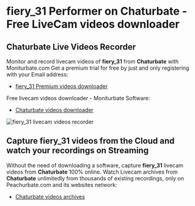 # fiery_31 Performer on Chaturbate - Free LiveCam videos downloader

## Chaturbate Live Videos Recorder

Monitor and record livecam videos of **fiery_31** from **Chaturbate** with Moniturbate.com
Get a premium trial for free by just and only registering with your Email address:
* [fiery_31 Premium videos downloader](https://moniturbate.com/request-demo-licence-key.html)

Free livecam videos downloader - Moniturbate Software:
* [Chaturbate videos downloader](https://moniturbate.com/moniturbate-download-software.html)

![fiery_31 livecam videos recorder](https://peachurnet.com/templates/moniturbate-software.png)


## Capture fiery_31 videos from the Cloud and watch your recordings on Streaming

Without the need of downloading a software, capture **fiery_31** livecam videos from **Chaturbate** 100% online.
Watch Livecam archives from **Chaturbate** unlimitedly from thousands of existing recordings, only on Peachurbate.com and its websites network:
* [Chaturbate videos archives](https://peachurnet.com/)